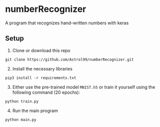 # numberRecognizer
A program that recognizes hand-written numbers with keras
## Setup
1. Clone or download this repo
```
git clone https://github.com/Astrol99/numberRecognizer.git
```
2. Install the necessary libraries
```
pip3 install -r requirements.txt
```
3. Either use the pre-trained model `MNIST.h5` or train it yourself using the following command (20 epochs):
```
python train.py
```
4. Run the main program
```
python main.py
```
